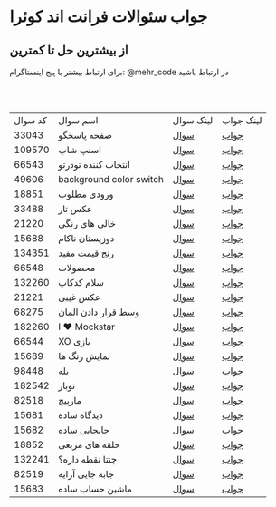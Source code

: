 <h1>جواب سئوالات فرانت اند کوئرا</h1>
<h2>از بیشترین حل تا کمترین</h2>
<p>برای ارتباط بیشتر با پیج اینستاگرام: @mehr_code در ارتباط باشید<p>
<br>
<br>
<table>
  <tr>
    <td>کد سوال</td>
    <td>اسم سوال</td>
    <td>لینک سوال</td>
    <td>لینک جواب</td>
  </tr>
  <tr>
    <td>33043</td>
    <td>صفحه پاسخگو</td>
    <td><a href="https://quera.org/problemset/33043">سوال</a></td>
    <td><a href="https://github.com/Mehr-code/Quera-frontend-answer/blob/main/SRC/33043.html">جواب</a></td>
  </tr>
  <tr>
    <td>109570</td>
    <td>اسنپ شاپ</td>
    <td><a href="https://quera.org/problemset/109570">سوال</a></td>
    <td><a href="https://github.com/Mehr-code/Quera-frontend-answer/blob/main/SRC/Quera_SnappShop.rar">جواب</a></td>
  </tr>
  <tr>
    <td>66543</td>
    <td>انتخاب کننده تودرتو</td>
    <td><a href='https://quera.org/problemset/66543'>سوال</a></td>
    <td><a href='https://github.com/Mehr-code/Quera-frontend-answer/blob/main/SRC/66543.css'>جواب</a></td>
  </tr>
  <tr>
    <td>49606</td>
    <td>background color switch</td>
    <td><a href='https://quera.org/problemset/49606'>سوال</a></td>
    <td><a href='https://github.com/Mehr-code/Quera-frontend-answer/blob/main/SRC/49606.js'>جواب</a></td>
  </tr>
  
  <tr>
    <td>18851</td>
    <td>ورودی مطلوب</td>
    <td><a href='https://quera.org/problemset/18851'>سوال</a></td>
    <td><a href='https://github.com/Mehr-code/Quera-frontend-answer/blob/main/SRC/18851.html'>جواب</a></td>
  </tr>
  
   <tr>
    <td>33488</td>
    <td>عکس تار</td>
    <td><a href='https://quera.org/problemset/33488'>سوال</a></td>
    <td><a href='https://github.com/Mehr-code/Quera-frontend-answer/blob/main/SRC/33488.html'>جواب</a></td>
  </tr>
  
   <tr>
    <td>21220</td>
    <td>خالی های رنگی</td>
    <td><a href='https://quera.org/problemset/21220'>سوال</a></td>
    <td><a href='https://github.com/Mehr-code/Quera-frontend-answer/blob/main/SRC/21220.css'>جواب</a></td>
  </tr>
  
   <tr>
    <td>15688</td>
    <td>دوزیستان ناکام</td>
    <td><a href='https://quera.org/problemset/15688'>سوال</a></td>
    <td><a href='https://github.com/Mehr-code/Quera-frontend-answer/blob/main/SRC/15688.html'>جواب</a></td>
  </tr>

  <tr>
    <td>134351</td>
    <td>رنج قیمت مفید</td>
    <td><a href='https://quera.org/problemset/134351'>سوال</a></td>
    <td><a href='https://github.com/Mehr-code/Quera-frontend-answer/blob/main/SRC/134351.html'>جواب</a></td>
  </tr>
  <tr>
    <td>66548</td>
    <td>محصولات</td>
    <td><a href='https://quera.org/problemset/66548'>سوال</a></td>
    <td><a href='https://github.com/Mehr-code/Quera-frontend-answer/blob/main/SRC/66548.js'>جواب</a></td>
  </tr>
  <tr>
    <td>132260</td>
    <td>سلام کدکاپ</td>
    <td><a href='https://quera.org/problemset/132260'>سوال</a></td>
    <td><a href='https://github.com/Mehr-code/Quera-frontend-answer/blob/main/SRC/132260.css'>جواب</a></td>
  </tr>
  <tr>
    <td>21221</td>
    <td>عکس غیبی</td>
    <td><a href='https://quera.org/problemset/21221'>سوال</a></td>
    <td><a href='https://github.com/Mehr-code/Quera-frontend-answer/blob/main/SRC/21221.js'>جواب</a></td>
  </tr>
   <tr>
    <td>68275</td>
    <td>وسط قرار دادن المان</td>
    <td><a href='https://quera.org/problemset/68275'>سوال</a></td>
    <td><a href='https://github.com/Mehr-code/Quera-frontend-answer/blob/main/SRC/68275.css'>جواب</a></td>
  </tr>
  <tr>
    <td>182260</td>
    <td>I ❤ Mockstar</td>
    <td><a href='https://quera.org/problemset/182260'>سوال</a></td>
    <td><a href='https://github.com/Mehr-code/Quera-frontend-answer/blob/main/SRC/66544.js'>جواب</a></td>
  </tr>
  <tr>
    <td>66544</td>
    <td>XO بازی</td>
    <td><a href='https://quera.org/problemset/66544'>سوال</a></td>
    <td><a href='https://github.com/Mehr-code/Quera-frontend-answer/blob/main/SRC/182260.css'>جواب</a></td>
  </tr>
  <tr>
    <td>15689</td>
    <td>نمایش رنگ ها</td>
    <td><a href='https://quera.org/problemset/15689'>سوال</a></td>
    <td><a href='https://github.com/Mehr-code/Quera-frontend-answer/blob/main/SRC/15689.js'>جواب</a></td>
  </tr>
  <tr>
    <td>98448</td>
    <td>بله</td>
    <td><a href='https://quera.org/problemset/98448'>سوال</a></td>
    <td><a href='https://github.com/Mehr-code/Quera-frontend-answer/tree/main/SRC/98448'>جواب</a></td>
  </tr>
  <tr>
    <td>182542</td>
    <td>نوبار</td>
    <td><a href='https://quera.org/problemset/182542'>سوال</a></td>
    <td><a href='https://github.com/Mehr-code/Quera-frontend-answer/blob/main/SRC/182542.css'>جواب</a></td>
  </tr>
  <tr>
    <td>82518</td>
    <td>مارپیچ</td>
    <td><a href='https://quera.org/problemset/82518'>سوال</a></td>
    <td><a href='https://github.com/Mehr-code/Quera-frontend-answer/blob/main/SRC/82518.css'>جواب</a></td>
  </tr>
   <tr>
    <td>15681</td>
    <td>دیدگاه ساده</td>
    <td><a href='https://quera.org/problemset/15681'>سوال</a></td>
    <td><a href='https://github.com/Mehr-code/Quera-frontend-answer/blob/main/SRC/15681.js'>جواب</a></td>
  </tr>

<tr>
    <td>15682</td>
    <td>جابجایی ساده</td>
    <td><a href='https://quera.org/problemset/15682'>سوال</a></td>
    <td><a href='https://github.com/Mehr-code/Quera-frontend-answer/blob/main/SRC/15682.js'>جواب</a></td>
  </tr>
  
 <tr>
    <td>18852</td>
    <td>حلقه های مربعی</td>
    <td><a href='https://quera.org/problemset/18852'>سوال</a></td>
    <td><a href='https://github.com/Mehr-code/Quera-frontend-answer/blob/main/SRC/18852.css'>جواب</a></td>
  </tr>
   <tr>
    <td>132241</td>
    <td>چنتا نقطه داره؟</td>
    <td><a href='https://quera.org/problemset/132241'>سوال</a></td>
    <td><a href='https://github.com/Mehr-code/Quera-frontend-answer/blob/main/SRC/132241.js'>جواب</a></td>
  </tr>
  <tr>
    <td>82519</td>
    <td>جابه جایی آرایه</td>
    <td><a href='https://quera.org/problemset/82519'>سوال</a></td>
    <td><a href='https://github.com/Mehr-code/Quera-frontend-answer/blob/main/SRC/82519.js'>جواب</a></td>
  </tr>
  <tr>
    <td>15683</td>
    <td>ماشین حساب ساده</td>
    <td><a href='https://quera.org/problemset/15683'>سوال</a></td>
    <td><a href='https://github.com/Mehr-code/Quera-frontend-answer/blob/main/SRC/15683.css'>جواب</a></td>
  </tr>
  
</table>
